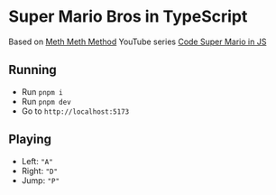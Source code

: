# Super Mario Bros in TypeScript

Based on [Meth Meth Method](https://www.youtube.com/MethMethMethod) YouTube series [Code Super Mario in JS](https://www.youtube.com/playlist?list=PLS8HfBXv9ZWWe8zXrViYbIM2Hhylx8DZx)

## Running

- Run `pnpm i`
- Run `pnpm dev`
- Go to `http://localhost:5173`

## Playing

- Left: `"A"`
- Right: `"D"`
- Jump: `"P"`
